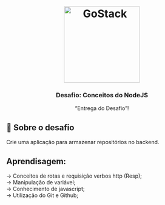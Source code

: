 <h1 align="center">
    <img alt="GoStack" src="https://rocketseat-cdn.s3-sa-east-1.amazonaws.com/bootcamp-header.png" width="200px" />
</h1>

<h3 align="center">
  Desafio: Conceitos do NodeJS
</h3>

<p align="center">“Entrega do Desafio”!</blockquote>

## :rocket: Sobre o desafio

Crie uma aplicação para armazenar repositórios no backend.

## Aprendisagem:

-> Conceitos de rotas e requisição verbos http (Resp);
<br/>
-> Manipulação de variável;
<br/>
-> Conhecimento de javascript;
<br/>
-> Utilização do Git e Github;
